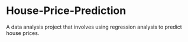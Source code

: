 # House-Price-Prediction

A data analysis project that involves using regression analysis to predict house prices.
